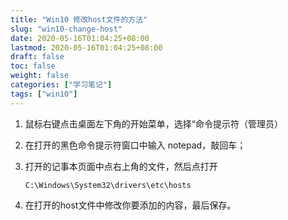 ```yaml
---
title: "Win10 修改host文件的方法"
slug: "win10-change-host"
date: 2020-05-16T01:04:25+08:00
lastmod: 2020-05-16T01:04:25+08:00
draft: false
toc: false
weight: false
categories: ["学习笔记"]
tags: ["win10"]
---
```


1. 鼠标右键点击桌面左下角的开始菜单，选择“命令提示符（管理员）

2. 在打开的黑色命令提示符窗口中输入 notepad，敲回车；

3. 打开的记事本页面中点右上角的文件，然后点打开

   `C:\Windows\System32\drivers\etc\hosts`

4. 在打开的host文件中修改你要添加的内容，最后保存。

 